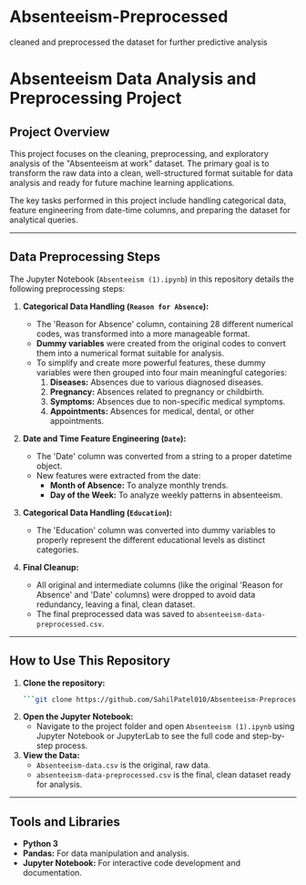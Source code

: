 # Absenteeism-Preprocessed
cleaned and preprocessed the dataset  for further predictive analysis
# Absenteeism Data Analysis and Preprocessing Project

## Project Overview

This project focuses on the cleaning, preprocessing, and exploratory analysis of the "Absenteeism at work" dataset. The primary goal is to transform the raw data into a clean, well-structured format suitable for data analysis and ready for future machine learning applications.

The key tasks performed in this project include handling categorical data, feature engineering from date-time columns, and preparing the dataset for analytical queries.

---

## Data Preprocessing Steps

The Jupyter Notebook (`Absenteeism (1).ipynb`) in this repository details the following preprocessing steps:

1.  **Categorical Data Handling (`Reason for Absence`):**
    * The 'Reason for Absence' column, containing 28 different numerical codes, was transformed into a more manageable format.
    * **Dummy variables** were created from the original codes to convert them into a numerical format suitable for analysis.
    * To simplify and create more powerful features, these dummy variables were then grouped into four main meaningful categories:
        1.  **Diseases:** Absences due to various diagnosed diseases.
        2.  **Pregnancy:** Absences related to pregnancy or childbirth.
        3.  **Symptoms:** Absences due to non-specific medical symptoms.
        4.  **Appointments:** Absences for medical, dental, or other appointments.

2.  **Date and Time Feature Engineering (`Date`):**
    * The 'Date' column was converted from a string to a proper datetime object.
    * New features were extracted from the date:
        * **Month of Absence:** To analyze monthly trends.
        * **Day of the Week:** To analyze weekly patterns in absenteeism.

3.  **Categorical Data Handling (`Education`):**
    * The 'Education' column was converted into dummy variables to properly represent the different educational levels as distinct categories.

4.  **Final Cleanup:**
    * All original and intermediate columns (like the original 'Reason for Absence' and 'Date' columns) were dropped to avoid data redundancy, leaving a final, clean dataset.
    * The final preprocessed data was saved to `absenteeism-data-preprocessed.csv`.

---

## How to Use This Repository

1.  **Clone the repository:**
    ```bash
    ```git clone https://github.com/SahilPatel010/Absenteeism-Preprocessed.git
2.  **Open the Jupyter Notebook:**
    * Navigate to the project folder and open `Absenteeism (1).ipynb` using Jupyter Notebook or JupyterLab to see the full code and step-by-step process.
3.  **View the Data:**
    * `Absenteeism-data.csv` is the original, raw data.
    * `absenteeism-data-preprocessed.csv` is the final, clean dataset ready for analysis.

---

## Tools and Libraries

* **Python 3**
* **Pandas:** For data manipulation and analysis.
* **Jupyter Notebook:** For interactive code development and documentation.

